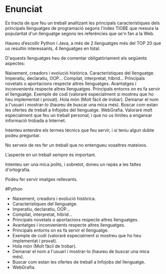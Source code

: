 # Enunciat

Es tracta de que feu un treball analitzant les principals característiques dels principals llenguatges de programació segons l'índex TIOBE que mesura la popularitat d'un llenguatge segons les referències que se'n fan a la Web.

Haureu d’escollir Python i Java, a més de 2 llenguatges més del TOP 20 que us resultin interessants, 4 llenguatges en total.

D'aquests llenguatges heu de comentar obligatòriament els següents aspectes:

Naixement, creadors i evolució històrica.
Característiques del llenguatge.
Imperatiu, declaratiu, OOP...
Compilat, interpretat, híbrid...
Principals novetats o aportacions respecte altres llenguatges.
Avantatges i inconvenients respecte altres llenguatges.
Principals entorns on es fa servir el llenguatge.
Exemple de codi (valoraré especialment si mostreu que ho heu implementat i provat).
Hola mòn (Molt fàcil de trobar).
Demanar el nom a l'usuari i mostrar-lo (haureu de buscar una mica més).
Buscar com estan les ofertes de treball a Infojobs del llenguatge.
WebGrafia.
Valoraré molt especialment que feu un treball personal, i que no us limiteu a enganxar informació trobada a Internet.

Intenteu entendre els termes tècnics que feu servir, i si teniu algun dubte podeu preguntar.

No serveix de res fer un treball que no entengueu vosaltres mateixos.

L’aspecte en un treball sempre és important.

Intenteu ser una mica polits, i sobretot, doneu un repàs a les faltes d'ortografia.

Podeu fer servir imatges rellevants.

#Python

- Naixement, creadors i evolució històrica.
- Característiques del llenguatge.
- Imperatiu, declaratiu, OOP...
- Compilat, interpretat, híbrid...
- Principals novetats o aportacions respecte altres llenguatges.
- Avantatges i inconvenients respecte altres llenguatges.
- Principals entorns on es fa servir el llenguatge.
- Exemple de codi (valoraré especialment si mostreu que ho heu implementat i provat).
- Hola mòn (Molt fàcil de trobar).
- Demanar el nom a l'usuari i mostrar-lo (haureu de buscar una mica més).
- Buscar com estan les ofertes de treball a Infojobs del llenguatge.
- WebGrafia.<br>
